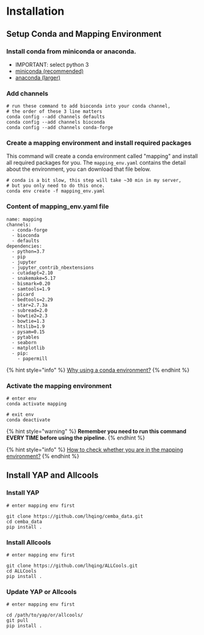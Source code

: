 # Installation

## Setup Conda and Mapping Environment

### Install conda from miniconda or anaconda.

* IMPORTANT: select python 3
* [miniconda \(recommended\)](https://conda.io/miniconda.html)
* [anaconda \(larger\)](https://www.anaconda.com/download/)

### Add channels

```text
# run these command to add bioconda into your conda channel, 
# the order of these 3 line matters
conda config --add channels defaults
conda config --add channels bioconda
conda config --add channels conda-forge
```

### Create a mapping environment and install required packages

This command will create a conda environment called "mapping" and install all required packages for you. The `mapping_env.yaml` contains the detail about the environment, you can download that file below.

```text
# conda is a bit slow, this step will take ~30 min in my server, 
# but you only need to do this once.
conda env create -f mapping_env.yaml
```

### Content of mapping\_env.yaml file

```text
name: mapping
channels:
  - conda-forge
  - bioconda
  - defaults
dependencies:
  - python=3.7
  - pip
  - jupyter
  - jupyter_contrib_nbextensions
  - cutadapt=2.10
  - snakemake=5.17
  - bismark=0.20
  - samtools=1.9
  - picard
  - bedtools=2.29
  - star=2.7.3a
  - subread=2.0
  - bowtie2=2.3
  - bowtie=1.3
  - htslib=1.9
  - pysam=0.15
  - pytables
  - seaborn
  - matplotlib
  - pip:
    - papermill

```

{% hint style="info" %}
[Why using a conda environment?](other/faq.md#why-using-conda-environment)
{% endhint %}

### Activate the mapping environment

```text
# enter env
conda activate mapping

# exit env
conda deactivate
```

{% hint style="warning" %}
**Remember you need to run this command EVERY TIME before using the pipeline.**
{% endhint %}

{% hint style="info" %}
[How to check whether you are in the mapping environment?](other/faq.md#how-to-check-whether-you-are-in-the-mapping-environment)
{% endhint %}

## Install YAP and Allcools

### Install YAP

```text
# enter mapping env first

git clone https://github.com/lhqing/cemba_data.git
cd cemba_data
pip install .
```

### Install Allcools

```text
# enter mapping env first

git clone https://github.com/lhqing/ALLCools.git
cd ALLCools
pip install .
```

### Update YAP or Allcools

```text
# enter mapping env first

cd /path/to/yap/or/allcools/
git pull
pip install .
```


